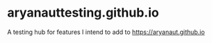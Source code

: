 # aryanauttesting.github.io
A testing hub for features I intend to add to https://aryanaut.github.io
